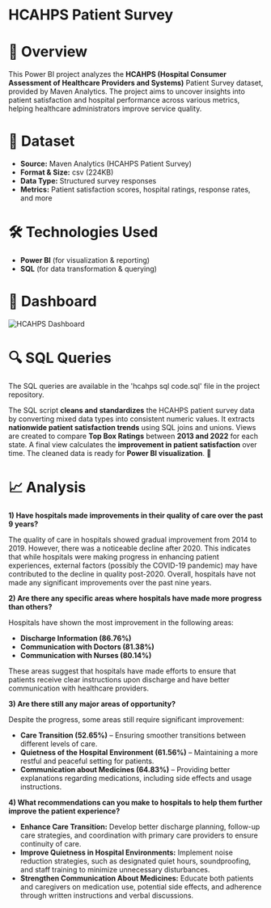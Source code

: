 # HCAHPS Patient Survey

# 📌 Overview
This Power BI project analyzes the **HCAHPS (Hospital Consumer Assessment of Healthcare Providers and Systems)** Patient Survey dataset, provided by Maven Analytics. The project aims to uncover insights into patient satisfaction and hospital performance across various metrics, helping healthcare administrators improve service quality.

# 📂 Dataset
* **Source:** Maven Analytics (HCAHPS Patient Survey)
* **Format & Size:** csv (224KB)
* **Data Type:** Structured survey responses
* **Metrics:** Patient satisfaction scores, hospital ratings, response rates, and more

# 🛠️ Technologies Used
* **Power BI** (for visualization & reporting)
* **SQL** (for data transformation & querying)

# 📌 Dashboard
![HCAHPS Dashboard](https://github.com/user-attachments/assets/fb7a33f9-671a-4d49-98de-f772b9b7d366)

# 🔍 SQL Queries
The SQL queries are available in the 'hcahps sql code.sql' file in the project repository. 

The SQL script **cleans and standardizes** the HCAHPS patient survey data by converting mixed data types into consistent numeric values. It extracts **nationwide patient satisfaction trends** using SQL joins and unions. Views are created to compare **Top Box Ratings** between **2013 and 2022** for each state. A final view calculates the **improvement in patient satisfaction** over time. The cleaned data is ready for **Power BI visualization**. 🚀

# 📈 Analysis
**1) Have hospitals made improvements in their quality of care over the past 9 years?**

The quality of care in hospitals showed gradual improvement from 2014 to 2019. However, there was a noticeable decline after 2020. This indicates that while hospitals were making progress in enhancing patient experiences, external factors (possibly the COVID-19 pandemic) may have contributed to the decline in quality post-2020. Overall, hospitals have not made any significant improvements over the past nine years.

**2) Are there any specific areas where hospitals have made more progress than others?**

Hospitals have shown the most improvement in the following areas:
* **Discharge Information (86.76%)**
* **Communication with Doctors (81.38%)**
* **Communication with Nurses (80.14%)**
  
These areas suggest that hospitals have made efforts to ensure that patients receive clear instructions upon discharge and have better communication with healthcare providers.

**3) Are there still any major areas of opportunity?**

Despite the progress, some areas still require significant improvement:
* **Care Transition (52.65%)** – Ensuring smoother transitions between different levels of care.
* **Quietness of the Hospital Environment (61.56%)** – Maintaining a more restful and peaceful setting for patients.
* **Communication about Medicines (64.83%)** – Providing better explanations regarding medications, including side effects and usage instructions.
  
**4) What recommendations can you make to hospitals to help them further improve the patient experience?**

* **Enhance Care Transition:** Develop better discharge planning, follow-up care strategies, and coordination with primary care providers to ensure continuity of care.
* **Improve Quietness in Hospital Environments:** Implement noise reduction strategies, such as designated quiet hours, soundproofing, and staff training to minimize unnecessary disturbances.
* **Strengthen Communication About Medicines:** Educate both patients and caregivers on medication use, potential side effects, and adherence through written instructions and verbal discussions.
